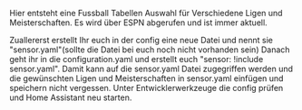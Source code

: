 Hier entsteht eine Fussball Tabellen Auswahl für Verschiedene Ligen und Meisterschaften.
Es wird über ESPN abgerufen und ist immer aktuell.

Zuallererst erstellt Ihr euch in der config eine neue Datei und nennt sie "sensor.yaml"(sollte die Datei bei euch noch nicht vorhanden sein)
Danach geht ihr in die configuration.yaml und erstellt euch "sensor: !include sensor.yaml".
Damit kann auf die sensor.yaml Datei zugegriffen werden und die gewünschten Ligen und Meisterschaften in sensor.yaml einfügen und speichern nicht vergessen.
Unter Entwicklerwerkzeuge die config prüfen und Home Assistant neu starten.

